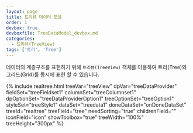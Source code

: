 ```yaml
---
layout: page
title: 트리뷰 데이터 모델
order: 1
devbox: true
devboxfile: TreeDataModel_devbox.md
categories:
  - 트리뷰(TreeView)
tags: ['트리', 'Tree']
---
```


데이터의 계층구조를 표현하기 위해 `트리뷰(TreeView)` 객체를 이용하여 트리(Tree)와 그리드(Grid)를 동시에 표현 할 수 있습니다.


<script>
  var onDoneDataSet = function() {
    var imgFiles = [
                  "kr.png",
                  "br.png",
                  "fr.png",
                  "mx.png",
                  "pt.png",
                  "es.png",
                  "gb.png",
                  "us.png",
                  "ve.png"
      ];
      var imageList = new RealGridJS.ImageList("images", "{{"/resource/image/smallflag/" | prepend: site.baseurl}}");

      imageList.addUrls(imgFiles);
      treeView.registerImageList(imageList);

      treeView.setTreeOptions({
          iconImages: imageList.getName(),
          iconWidth: 20
      });
  }
</script>

{% include realtree.html
  treeVar="treeView"
  dpVar="treeDataProvider"
  fieldSet="treeFieldset1"
  columnSet="treeColumnset1"
  dpOptionSet="treeDataProviderOption1"
  treeOptionSet="treeOption1"
  styleSet="treeStyle1"
  dataSet="treedata1"
  doneDataSet="onDoneDataSet"
  treeId="realtree"
  treeField="tree"
  needSorting="true"
  childrenField=""
  iconField="icon"
  showToolbox="true"
  treeWidth="100%"
  treeHeight="300px" %}
